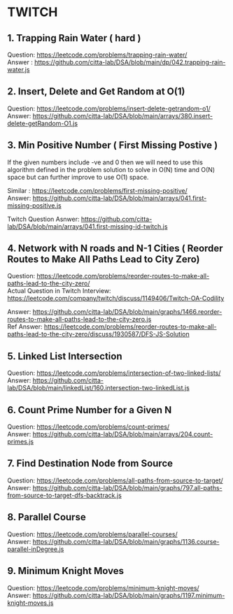 # TWITCH 

## 1. Trapping Rain Water ( hard )
Question: https://leetcode.com/problems/trapping-rain-water/  
Answer : https://github.com/citta-lab/DSA/blob/main/dp/042.trapping-rain-water.js 

## 2. Insert, Delete and Get Random at O(1)
Question: https://leetcode.com/problems/insert-delete-getrandom-o1/    
Answer: https://github.com/citta-lab/DSA/blob/main/arrays/380.insert-delete-getRandom-O1.js 

## 3. Min Positive Number ( First Missing Postive )
If the given numbers include -ve and 0 then we will need to use this algorithm defined in the problem solution to solve 
in O(N) time and O(N) space but can further improve to use O(1) space.  

Similar : https://leetcode.com/problems/first-missing-positive/   
Answer: https://github.com/citta-lab/DSA/blob/main/arrays/041.first-missing-positive.js

Twitch Question Asnwer: https://github.com/citta-lab/DSA/blob/main/arrays/041.first-missing-id-twitch.js


## 4. Network with N roads and N-1 Cities ( Reorder Routes to Make All Paths Lead to City Zero)
Question: https://leetcode.com/problems/reorder-routes-to-make-all-paths-lead-to-the-city-zero/          
Actual Question in Twitch Interview: https://leetcode.com/company/twitch/discuss/1149406/Twitch-OA-Codility   

Answer: https://github.com/citta-lab/DSA/blob/main/graphs/1466.reorder-routes-to-make-all-paths-lead-to-the-city-zero.js  
Ref Answer: https://leetcode.com/problems/reorder-routes-to-make-all-paths-lead-to-the-city-zero/discuss/1930587/DFS-JS-Solution

## 5. Linked List Intersection 
Question: https://leetcode.com/problems/intersection-of-two-linked-lists/   
Answer: https://github.com/citta-lab/DSA/blob/main/linkedList/160.intersection-two-linkedList.js 

## 6. Count Prime Number for a Given N
Question: https://leetcode.com/problems/count-primes/   
Answer: https://github.com/citta-lab/DSA/blob/main/arrays/204.count-primes.js

## 7. Find Destination Node from Source 
Question: https://leetcode.com/problems/all-paths-from-source-to-target/   
Answer: https://github.com/citta-lab/DSA/blob/main/graphs/797.all-paths-from-source-to-target-dfs-backtrack.js  

## 8. Parallel Course 
Question: https://leetcode.com/problems/parallel-courses/    
Answer: https://github.com/citta-lab/DSA/blob/main/graphs/1136.course-parallel-inDegree.js

## 9. Minimum Knight Moves 
Question: https://leetcode.com/problems/minimum-knight-moves/    
Answer: https://github.com/citta-lab/DSA/blob/main/graphs/1197.minimum-knight-moves.js
